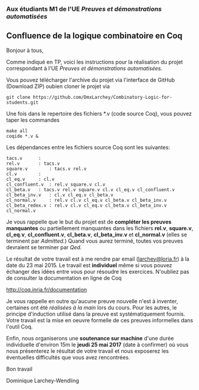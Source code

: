 ### Aux étudiants M1 de l'UE *Preuves et démonstrations automatisées*

## Confluence de la logique combinatoire en Coq

Bonjour à tous,

Comme indiqué en TP, voici les instructions pour la réalisation
du projet correspondant à l'UE *Preuves et démonstrations automatisées.*

Vous pouvez télécharger l'archive du projet via l'interface
de GitHub (Download ZIP) oubien cloner le projet via

```
git clone https://github.com/DmxLarchey/Combinatory-Logic-for-students.git
```

Une fois dans le repertoire des fichiers *.v (code source Coq),
vous pouvez taper les commandes

```
make all
coqide *.v & 
```

Les dépendances entre les fichiers source Coq sont les suivantes:

```
tacs.v		:
rel.v		: tacs.v
square.v        : tacs.v rel.v
cl.v		:
cl_eq.v		: cl.v
cl_confluent.v	: rel.v square.v cl.v
cl_beta.v	: tacs.v rel.v square.v cl.v cl_eq.v cl_confluent.v
cl_beta_inv.v	: cl.v cl_eq.v cl_beta.v
cl_normal.v  	: rel.v cl.v cl_eq.v cl_beta.v cl_beta_inv.v
cl_beta_redex.v	: rel.v cl.v cl_eq.v cl_beta.v cl_beta_inv.v cl_normal.v
```

Je vous rappelle que le but du projet est de 
**compléter les preuves manquantes** ou 
partiellement manquantes dans les fichiers
**rel.v**, **square.v**, **cl_eq.v**,
**cl_confluent.v**, **cl_beta.v**,
**cl_beta_inv.v** et **cl_normal.v**
(elles se terminent par *Admitted.*) 
Quand vous aurez terminé,
toutes vos preuves devraient se terminer par *Qed.*

Le résultat de votre travail est à me rendre par email
(larchey@loria.fr) à la date du 23 mai 2015. Le travail
est **individuel** même si vous pouvez échanger des idées
entre vous pour résoudre les exercices. N'oubliez pas
de consulter la documentation en ligne de Coq

http://coq.inria.fr/documentation

Je vous rappelle en outre qu'aucune preuve nouvelle n'est
à inventer, certaines ont été *réalisées à la main* lors du
cours. Pour les autres, le principe d'induction utilisé
dans la preuve est systématiquement fournis. 
Votre travail est la mise en oeuvre formelle de ces
preuves informelles dans l'outil Coq.

Enfin, nous organiserons une **soutenance sur machine** d'une
durée individuelle d'environ 15m le **jeudi 25 mai 2017**
(date à confirmer) où vous nous présenterez le résultat de
votre travail et nous exposerez les éventuelles difficultés
que vous avez rencontrées.

Bon travail

Dominique Larchey-Wendling

